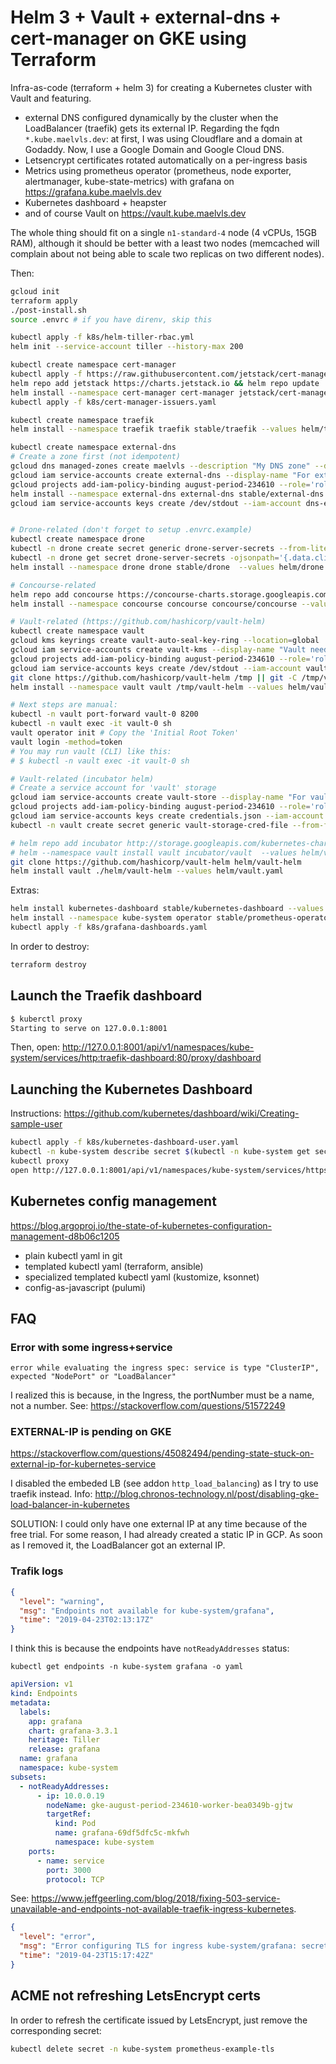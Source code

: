 # Helm 3 + Vault + external-dns + cert-manager on GKE using Terraform

Infra-as-code (terraform + helm 3) for creating a Kubernetes cluster with Vault
and featuring.

- external DNS configured dynamically by the cluster when the LoadBalancer
  (traefik) gets its external IP. Regarding the fqdn `*.kube.maelvls.dev`:
  at first, I was using Cloudflare and a domain at Godaddy. Now, I use a
  Google Domain and Google Cloud DNS.
- Letsencrypt certificates rotated automatically on a per-ingress basis
- Metrics using prometheus operator (prometheus, node exporter,
  alertmanager, kube-state-metrics) with grafana on
  <https://grafana.kube.maelvls.dev>
- Kubernetes dashboard + heapster
- and of course Vault on <https://vault.kube.maelvls.dev>

The whole thing should fit on a single `n1-standard-4` node (4 vCPUs, 15GB
RAM), although it should be better with a least two nodes (memcached will
complain about not being able to scale two replicas on two different
nodes).

Then:

```sh
gcloud init
terraform apply
./post-install.sh
source .envrc # if you have direnv, skip this

kubectl apply -f k8s/helm-tiller-rbac.yml
helm init --service-account tiller --history-max 200

kubectl create namespace cert-manager
kubectl apply -f https://raw.githubusercontent.com/jetstack/cert-manager/master/deploy/manifests/00-crds.yaml --validate=false
helm repo add jetstack https://charts.jetstack.io && helm repo update
helm install --namespace cert-manager cert-manager jetstack/cert-manager --values helm/cert-manager.yaml 
kubectl apply -f k8s/cert-manager-issuers.yaml

kubectl create namespace traefik
helm install --namespace traefik traefik stable/traefik --values helm/traefik.yaml 

kubectl create namespace external-dns
# Create a zone first (not idempotent)
gcloud dns managed-zones create maelvls --description "My DNS zone" --dns-name=maelvls.dev
gcloud iam service-accounts create external-dns --display-name "For external-dns"
gcloud projects add-iam-policy-binding august-period-234610 --role='roles/dns.admin' --member='serviceAccount:dns-exporter@august-period-234610.iam.gserviceaccount.com'
helm install --namespace external-dns external-dns stable/external-dns --values helm/external-dns.yaml
gcloud iam service-accounts keys create /dev/stdout --iam-account dns-exporter@august-period-234610.iam.gserviceaccount.com | kubectl -n external-dns create secret generic external-dns --from-file=credentials.json=/dev/stdin


# Drone-related (don't forget to setup .envrc.example)
kubectl create namespace drone
kubectl -n drone create secret generic drone-server-secrets --from-literal=clientSecret=$GITHUB_CLIENT_SECRET
kubectl -n drone get secret drone-server-secrets -ojsonpath='{.data.clientSecret}' | base64 -d
helm install --namespace drone drone stable/drone  --values helm/drone.yaml

# Concourse-related
helm repo add concourse https://concourse-charts.storage.googleapis.com
helm install --namespace concourse concourse concourse/concourse --values helm/concourse.yaml --set secrets.githubClientSecret=$C_GITHUB_CLIENT_SECRET

# Vault-related (https://github.com/hashicorp/vault-helm)
kubectl create namespace vault
gcloud kms keyrings create vault-auto-seal-key-ring --location=global
gcloud iam service-accounts create vault-kms --display-name "Vault needs access to KMS for auto-seal"
gcloud projects add-iam-policy-binding august-period-234610 --role='roles/cloudkms.cryptoKeyEncrypterDecrypter' --member='serviceAccount:vault-kms@august-period-234610.iam.gserviceaccount.com'
gcloud iam service-accounts keys create /dev/stdout --iam-account vault-kms@august-period-234610.iam.gserviceaccount.com | kubectl -n vault create secret generic vault-kms --from-file=credentials.json=/dev/stdin
git clone https://github.com/hashicorp/vault-helm /tmp || git -C /tmp/vault-helm pull
helm install --namespace vault vault /tmp/vault-helm --values helm/vault.yaml 

# Next steps are manual:
kubectl -n vault port-forward vault-0 8200
kubectl -n vault exec -it vault-0 sh
vault operator init # Copy the 'Initial Root Token'
vault login -method=token
# You may run vault (CLI) like this:
# $ kubectl -n vault exec -it vault-0 sh

# Vault-related (incubator helm)
# Create a service account for 'vault' storage
gcloud iam service-accounts create vault-store --display-name "For vault storage"
gcloud projects add-iam-policy-binding august-period-234610 --role='roles/storage.objectAdmin' --member='serviceAccount:vault-store@august-period-234610.iam.gserviceaccount.com'
gcloud iam service-accounts keys create credentials.json --iam-account vault-store@august-period-234610.iam.gserviceaccount.com
kubectl -n vault create secret generic vault-storage-cred-file --from-file=credentials.json=credentials.json

# helm repo add incubator http://storage.googleapis.com/kubernetes-charts-incubator
# helm --namespace vault install vault incubator/vault  --values helm/vault.yaml
git clone https://github.com/hashicorp/vault-helm helm/vault-helm
helm install vault ./helm/vault-helm --values helm/vault.yaml
```

Extras:

```sh
helm install kubernetes-dashboard stable/kubernetes-dashboard --values helm/kubernetes-dashboard --namespace kube-system.yaml 
helm install --namespace kube-system operator stable/prometheus-operator  --values helm/operator.yaml
kubectl apply -f k8s/grafana-dashboards.yaml
```

In order to destroy:

```sh
terraform destroy
```

## Launch the Traefik dashboard

```sh
$ kuberctl proxy
Starting to serve on 127.0.0.1:8001
```

Then, open: <http://127.0.0.1:8001/api/v1/namespaces/kube-system/services/http:traefik-dashboard:80/proxy/dashboard>

## Launching the Kubernetes Dashboard

Instructions: <https://github.com/kubernetes/dashboard/wiki/Creating-sample-user>

```sh
kubectl apply -f k8s/kubernetes-dashboard-user.yaml
kubectl -n kube-system describe secret $(kubectl -n kube-system get secret | grep admin-user | awk '{print $1}')
kubectl proxy
open http://127.0.0.1:8001/api/v1/namespaces/kube-system/services/https:kubernetes-dashboard:443/proxy
```

## Kubernetes config management

<https://blog.argoproj.io/the-state-of-kubernetes-configuration-management-d8b06c1205>

- plain kubectl yaml in git
- templated kubectl yaml (terraform, ansible)
- specialized templated kubectl yaml (kustomize, ksonnet)
- config-as-javascript (pulumi)

## FAQ

### Error with some ingress+service

    error while evaluating the ingress spec: service is type "ClusterIP", expected "NodePort" or "LoadBalancer"

I realized this is because, in the Ingress, the portNumber must be a name,
not a number. See: <https://stackoverflow.com/questions/51572249>

### EXTERNAL-IP is pending on GKE

<https://stackoverflow.com/questions/45082494/pending-state-stuck-on-external-ip-for-kubernetes-service>

I disabled the embeded LB (see addon `http_load_balancing`) as I try to use
traefik instead. Info:
<http://blog.chronos-technology.nl/post/disabling-gke-load-balancer-in-kubernetes>

SOLUTION: I could only have one external IP at any time because of the free
trial. For some reason, I had already created a static IP in GCP. As soon
as I removed it, the LoadBalancer got an external IP.

### Trafik logs

```json
{
  "level": "warning",
  "msg": "Endpoints not available for kube-system/grafana",
  "time": "2019-04-23T02:13:17Z"
}
```

I think this is because the endpoints have `notReadyAddresses` status:

    kubectl get endpoints -n kube-system grafana -o yaml

```yaml
apiVersion: v1
kind: Endpoints
metadata:
  labels:
    app: grafana
    chart: grafana-3.3.1
    heritage: Tiller
    release: grafana
  name: grafana
  namespace: kube-system
subsets:
  - notReadyAddresses:
      - ip: 10.0.0.19
        nodeName: gke-august-period-234610-worker-bea0349b-gjtw
        targetRef:
          kind: Pod
          name: grafana-69df5dfc5c-mkfwh
          namespace: kube-system
    ports:
      - name: service
        port: 3000
        protocol: TCP
```

See: <https://www.jeffgeerling.com/blog/2018/fixing-503-service-unavailable-and-endpoints-not-available-traefik-ingress-kubernetes>.

```json
{
  "level": "error",
  "msg": "Error configuring TLS for ingress kube-system/grafana: secret kube-system/grafana-example-tls does not exist",
  "time": "2019-04-23T15:17:42Z"
}
```

## ACME not refreshing LetsEncrypt certs

In order to refresh the certificate issued by LetsEncrypt, just remove the
corresponding secret:

```sh
kubectl delete secret -n kube-system prometheus-example-tls
```

